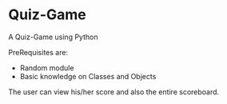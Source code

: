 # Quiz-Game
A Quiz-Game using Python

PreRequisites are:

* Random module
* Basic knowledge on Classes and Objects

The user can view his/her score and also the entire scoreboard.

